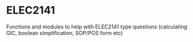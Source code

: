 # ELEC2141
Functions and modules to help with ELEC2141 type questions (calculating GIC, boolean simplification, SOP/POS form etc)
